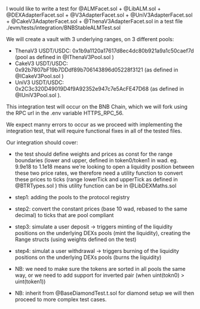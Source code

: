 I would like to write a test for @ALMFacet.sol + @LibALM.sol + @DEXAdapterFacet.sol + @V3AdapterFacet.sol + @UniV3AdapterFacet.sol + @CakeV3AdapterFacet.sol + @ThenaV3AdapterFacet.sol in a test file ./evm/tests/integration/BNBStableALMTest.sol

We will create a vault with 3 underlying ranges, on 3 different pools:
- ThenaV3 USDT/USDC: 0x1b9a1120a17617d8ec4dc80b921a9a1c50caef7d (pool as defined in @IThenaV3Pool.sol )
- CakeV3 USDT/USDC: 0x92b7807bF19b7DDdf89b706143896d05228f3121 (as defined in @ICakeV3Pool.sol )
- UniV3 USDT/USDC: 0x2C3c320D49019D4f9A92352e947c7e5AcFE47D68 (as defined in @IUniV3Pool.sol ).

This integration test will occur on the BNB Chain, which we will fork using the RPC url in the .env variable HTTPS_RPC_56.

We expect manny errors to occur as we proceed with implementing the integration test, that will require functional fixes in all of the tested files.

Our integration should cover:
- the test should define weights and prices as const for the range boundaries (lower and upper, defined in token0/token1 in wad. eg. 9.9e18 to 1.1e18 means we're looking to open a liquidity position between these two price rates, we therefore need a utility function to convert these prices to ticks (range lowerTick and upperTick as defined in @BTRTypes.sol ) this utility function can be in @LibDEXMaths.sol

- step1: adding the pools to the protocol registry
- step2: convert the constant prices (base 10 wad, rebased to the same decimal) to ticks that are pool compliant
- step3: simulate a user deposit -> triggers minting of the liquidity positions on the underlying DEXs pools (mint the liquidity),  creating the Range structs (using weights defined on the test)
- step4: simulat a user withdrawal -> triggers burning of the liquidity positions on the underlying DEXs pools (burns the liquidity)
- NB: we need to make sure the tokens are sorted in all pools the same way, or we need to add support for inverted pair (when uint(tokn0) > uint(token1))
- NB: inherit from @BaseDiamondTest.t.sol for diamond setup
we will then proceed to more complex test cases.
